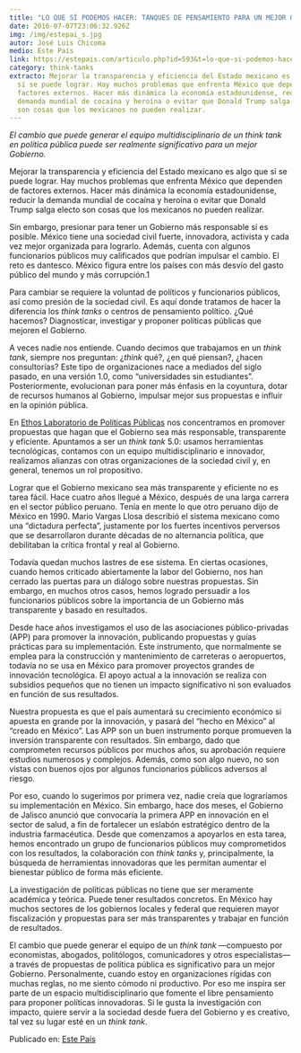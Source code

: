 ```yaml
---
title: "LO QUE SÍ PODEMOS HACER: TANQUES DE PENSAMIENTO PARA UN MEJOR GOBIERNO"
date: 2016-07-07T23:06:32.926Z
img: /img/estepai_s.jpg
autor: José Luis Chicoma
medio: Este País
link: https://estepais.com/articulo.php?id=593&t=lo-que-si-podemos-hacer-tanques-de-pensamiento-para-un-mejor-gobierno
category: think-tanks
extracto: Mejorar la transparencia y eficiencia del Estado mexicano es algo que
  sí se puede lograr. Hay muchos problemas que enfrenta México que dependen de
  factores externos. Hacer más dinámica la economía estadounidense, reducir la
  demanda mundial de cocaína y heroína o evitar que Donald Trump salga electo
  son cosas que los mexicanos no pueden realizar.
---
```

*El cambio que puede generar el equipo multidisciplinario de un think tank en política pública puede ser realmente significativo para un mejor Gobierno.*

Mejorar la transparencia y eficiencia del Estado mexicano es algo que sí se puede lograr. Hay muchos problemas que enfrenta México que dependen de factores externos. Hacer más dinámica la economía estadounidense, reducir la demanda mundial de cocaína y heroína o evitar que Donald Trump salga electo son cosas que los mexicanos no pueden realizar.

Sin embargo, presionar para tener un Gobierno más responsable sí es posible. México tiene una sociedad civil fuerte, innovadora, activista y cada vez mejor organizada para lograrlo. Además, cuenta con algunos funcionarios públicos muy calificados que podrían impulsar el cambio. El reto es dantesco. México figura entre los países con más desvío del gasto público del mundo y más corrupción.1

Para cambiar se requiere la voluntad de políticos y funcionarios públicos, así como presión de la sociedad civil. Es aquí donde tratamos de hacer la diferencia los *think tanks* o centros de pensamiento político. ¿Qué hacemos? Diagnosticar, investigar y proponer políticas públicas que mejoren el Gobierno.

A veces nadie nos entiende. Cuando decimos que trabajamos en un *think tank*, siempre nos preguntan: ¿*think* qué?, ¿en qué piensan?, ¿hacen consultorías? Este tipo de organizaciones nace a mediados del siglo pasado, en una versión 1.0, como “universidades sin estudiantes”. Posteriormente, evolucionan para poner más énfasis en la coyuntura, dotar de recursos humanos al Gobierno, impulsar mejor sus propuestas e influir en la opinión pública.

En [Ethos Laboratorio de Políticas Públicas](https://www.ethos.org.mx/) nos concentramos en promover propuestas que hagan que el Gobierno sea más responsable, transparente y eficiente. Apuntamos a ser un *think tank* 5.0: usamos herramientas tecnológicas, contamos con un equipo multidisciplinario e innovador, realizamos alianzas con otras organizaciones de la sociedad civil y, en general, tenemos un rol propositivo.

Lograr que el Gobierno mexicano sea más transparente y eficiente no es tarea fácil. Hace cuatro años llegué a México, después de una larga carrera en el sector público peruano. Tenía en mente lo que otro peruano dijo de México en 1990. Mario Vargas Llosa describió el sistema mexicano como una “dictadura perfecta”, justamente por los fuertes incentivos perversos que se desarrollaron durante décadas de no alternancia política, que debilitaban la crítica frontal y real al Gobierno.

Todavía quedan muchos lastres de ese sistema. En ciertas ocasiones, cuando hemos criticado abiertamente la labor del Gobierno, nos han cerrado las puertas para un diálogo sobre nuestras propuestas. Sin embargo, en muchos otros casos, hemos logrado persuadir a los funcionarios públicos sobre la importancia de un Gobierno más transparente y basado en resultados.

Desde hace años investigamos el uso de las asociaciones público-privadas (APP) para promover la innovación, publicando propuestas y guías prácticas para su implementación. Este instrumento, que normalmente se emplea para la construcción y mantenimiento de carreteras o aeropuertos, todavía no se usa en México para promover proyectos grandes de innovación tecnológica. El apoyo actual a la innovación se realiza con subsidios pequeños que no tienen un impacto significativo ni son evaluados en función de sus resultados.

Nuestra propuesta es que el país aumentará su crecimiento económico si apuesta en grande por la innovación, y pasará del “hecho en México” al “creado en México”. Las APP son un buen instrumento porque promueven la inversión transparente con resultados. Sin embargo, dado que comprometen recursos públicos por muchos años, su aprobación requiere estudios numerosos y complejos. Además, como son algo nuevo, no son vistas con buenos ojos por algunos funcionarios públicos adversos al riesgo.

Por eso, cuando lo sugerimos por primera vez, nadie creía que lograríamos su implementación en México. Sin embargo, hace dos meses, el Gobierno de Jalisco anunció que convocaría la primera APP en innovación en el sector de salud, a fin de fortalecer un eslabón estratégico dentro de la industria farmacéutica. Desde que comenzamos a apoyarlos en esta tarea, hemos encontrado un grupo de funcionarios públicos muy comprometidos con los resultados, la colaboración con *think tanks* y, principalmente, la búsqueda de herramientas innovadoras que les permitan aumentar el bienestar público de forma más eficiente.

La investigación de políticas públicas no tiene que ser meramente académica y teórica. Puede tener resultados concretos. En México hay muchos sectores de los gobiernos locales y federal que requieren mayor fiscalización y propuestas para ser más transparentes y trabajar en función de resultados.

El cambio que puede generar el equipo de un *think tank* —compuesto por economistas, abogados, politólogos, comunicadores y otros especialistas— a través de propuestas de política pública es significativo para un mejor Gobierno. Personalmente, cuando estoy en organizaciones rígidas con muchas reglas, no me siento cómodo ni productivo. Por eso me inspira ser parte de un espacio multidisciplinario que fomente el libre pensamiento para proponer políticas innovadoras. Si le gusta la investigación con impacto, quiere servir a la sociedad desde fuera del Gobierno y es creativo, tal vez su lugar esté en un *think tank*. 

Publicado en: [Este País](http://www.estepais.com/articulo.php?id=593&t=lo-que-si-podemos-hacer-tanques-de-pensamiento-para-un-mejor-gobierno)